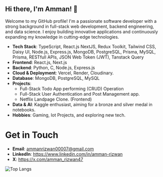 ## Hi there, I'm Amman! 👋

Welcome to my GitHub profile! I'm a passionate software developer with a strong background in full-stack web development, backend engineering, and data science. I enjoy building innovative applications and continuously expanding my knowledge in cutting-edge technologies.

- **Tech Stack**: TypeScript, React.js NextJS, Redux Toolkit, Tailwind CSS, Daisy UI, Node.js, Express.js, MongoDB, PostgreSQL, Prisma, MySQL, Prisma, RESTfull APIs, JSON Web Token (JWT), Tanstack Query
- **Frontend**: React.js, Next.js
- **Backend**: Python, C, Node.js, Express.js
- **Cloud & Deployment**: Vercel, Render, Cloudinary.
- **Database**: MongoDB, PostgreSQL, MySQL
- **Projects**:
  - Full-Stack Todo App performing (CRUD) Operation
  - Full-Stack User Authentication and Post Management app.
  - Netflix Landpage Clone. (Frontend)
- **Data & AI**: Kaggle enthusiast, aiming for a bronze and silver medal in notebooks.
- **Hobbies**: Gaming, Iot Projects, and exploring new tech.

# Get in Touch

- **Email**: ammanrizwan00007@gmail.com
- **LinkedIn**: https://www.linkedin.com/in/amman-rizwan
- **X**: https://x.com/amman_rizwan47


![Top Langs](https://github-readme-stats.vercel.app/api/top-langs/?username=AmmanRizwan&langs_count=8)
